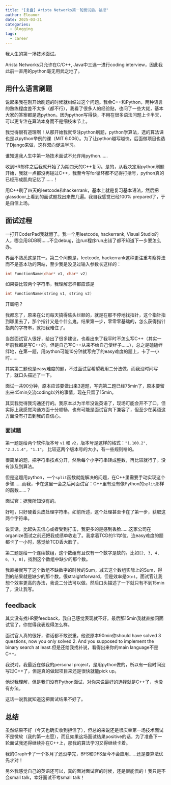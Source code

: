 ```yaml
---
title: "[复盘] Arista Networks第一轮面试后，被拒"
author: Eleanor
date: 2025-03-21
categories:
  - Blogging
tags:
  - career
---
```

我人生的第一场技术面试。

Arista Networks只允许在C/C++, Java中三选一进行coding interview，因此我此前一直用的python毫无用武之地了。

## 用什么语言刷题
说起来我在刚开始刷题的时候就纠结过这个问题。我会C++和Python，两种语言的熟练程度差不太多（都不行），我看了很多人的经验贴，也问了一些大佬，基本大家的答案都是选python。因为python写得快，不用在很多语法问题上卡半天，可以更专注在算法本身而不是细枝末节上。

我觉得很有道理啊！从那开始我就专注python刷题，python学算法，选的算法课也是以python举例的课（MIT 6.006）。为了让python越写越快，后面做项目也选了Django来做，这样双向促进学习。

谁知道我人生中第一场技术面试不允许用python……

收到HR邮件之后我就开始了为期四天的C++复习。是的，从我决定用python刷题开始，我就一点都没再碰过C++，我至今写for循环都不记得打括号，python真的已经形成肌肉记忆了……！

用C++刷了四天的leetcode和hackerrank，基本上就是复习基本语法，然后把glassdoor上看到的面试题找出来做几遍。我自我感觉已经100% prepared了，于是自信上场。

## 面试过程
一打开CoderPad我就懵了。我一个用leetcode, hackerrank, Visual Studio的人，哪会用GDB啊……不会debug，连run程序run出错了都不知道下一步要怎么办。

界面不熟悉这是其一。第二个问题是，leetcode, hackerrank这种更注重考察算法而不是基本功的网站，至少我是没见过输入参数长这样的：
```C++
int FunctionName(char* v1, char* v2)
```
如果要比较两个字符串，我理解怎样都应该是
```C++
int FunctionName(string v1, string v2)
```
开局吧？

我都忘了，原来在公司每天搞得焦头烂额的，就是在那不停地找指针，这个指针指到哪里去了，那个指针又是个什么鬼。结果第一步，零零零基础的，怎么获得指针指向的字符串，就把我难住了。

当然面试官人很好，给出了很多建议，也看出来了我平时不怎么写C++（其实一年前我都是写C++的，但是自己写C++从来不给自己使绊子……），总之是磕磕绊绊地，在第一题，用python可能10分钟就写完了的easy难度的题上，卡了一小时……

其实第二题也是easy难度的题，不过面试官希望我用二分法做，而我没时间写了，就口头描述了一下。

面试一共90分钟，原本应该要做出来3道题，写完第二题已经75min了，原本要留出来45min交流coding以外的事情，现在只留了15min。

其实我觉得我沟通还行的。我原本以为半年没说英语了，现场可能会开不了口，但实际上我感觉沟通方面十分顺畅，也有可能是面试官向下兼容了，但至少在英语这方面没有打击到我的自信心。

### 面试题
第一题是给两个软件版本号 `v1` 和 `v2`，版本号是这样的格式：`"1.100.2", "2.3.1.4", "1.1"`。
比较这两个版本号的大小，有一些规则啥的。

很简单的题，把字符串按点分开，然后每个小字符串转成整数，再比较就行了。没有涉及到算法。

但是这题用python，一个`split`函数就能解决的问题，在C++里需要手动实现这个步骤……而我，卡在这里一会之后问面试官：C++里有没有像Python的`split`那样的函数……？

面试官：据我所知没有的。

好吧，只好硬着头皮处理字符串。如前所述，这个处理甚至卡在了第一步，获取这两个字符串。

说实话，比起失去信心或者受到打击，我更多的是感到丢脸……这家公司在organize面试之前还把我成绩单收走了。我拿着TCD的1:1学位，连easy难度的题都卡了一小时，感觉给TCD丢大脸了。

第二题是给一个连续数组，这个数组有且仅有一个数字是缺的。比如`[2, 3, 4, 6, 7, 8]`，找到这个数组中缺少的那个数。

我直接就写了这个数组不缺数字的时候的Sum，减去这个数组实际上的Sum，得到的结果就是缺少的那个数。很straightforward，但是效率是`O(n)`。面试官让我想个效率更高的办法，我说二分法可以做。然后口头描述了一下就只有不到15min了，没让我写。

## feedback
其实没有找HR要feedback，我自己感觉表现就不好。最后那15min我就直接问面试官了，你觉得我表现得怎么样。

面试官人真的很好，讲话都不敢说重。他说原本90min你should have solved 3 questions, now you only solved 2. And you supposed to implement the binary search at least.但是还给我找补说，看得出来你的main language不是C++。

我说对，我最近在做我的personal project，是用python做的，所以有一段时间没写过C++了，但是真的做起项目来还是很快就能pick up。

他说我理解，但是我们没有Python面试，对你来说最好的选择就是C++了，也没有办法。

这话一说我就知道这把面试结果不好了。


## 总结
虽然结果不好（今天也确实收到拒信了），但总的来说还是很庆幸第一场技术面试不是微软（我的第一志愿），而且如果这场面试结果positive的话，为了准备下一轮面试我还得继续扑在C++上，那我的算法学习又得继续卡着。

我的Graph卡了一个多月了还没学完，BFS和DFS至今不会应用……还是要算法优先才对！

另外我感觉自己的英语还可以，真的面对面试官的时候，还是很能侃的！我只是不会small talk，幸好面试不考small talk！